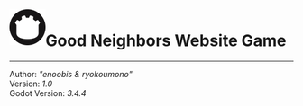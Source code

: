 


<img src="addons/github-integration/github-logo.png" align="left" width="64" height="64">

# Good Neighbors Website Game
-----------------------------

Author: *"enoobis & ryokoumono"*  
Version: *1.0*  
Godot Version: *3.4.4*  
